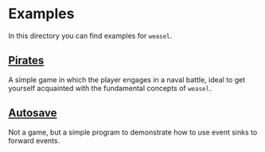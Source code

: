 # Examples

In this directory you can find examples for `weasel`.

## [Pirates](pirates/)

A simple game in which the player engages in a naval battle, ideal to get yourself acquainted with the fundamental concepts of `weasel`.

## [Autosave](autosave/)

Not a game, but a simple program to demonstrate how to use event sinks to forward events.
